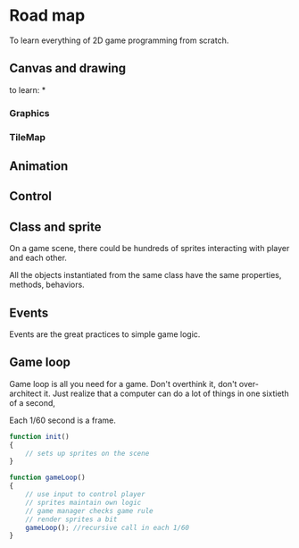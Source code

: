 # Road map

To learn everything of 2D game programming from scratch.

## Canvas and drawing

to learn:
*

### Graphics

### TileMap

## Animation

## Control

## Class and sprite

On a game scene, there could be hundreds of sprites interacting with player and each other.

All the objects instantiated from the same class have the same properties, methods, behaviors.

## Events

Events are the great practices to simple game logic.

## Game loop

Game loop is all you need for a game. Don't overthink it, don't over-architect it. Just realize that a computer can do a lot of things in one sixtieth of a second,

Each 1/60 second is a frame.

```js
function init()
{
    // sets up sprites on the scene
}

function gameLoop()
{
    // use input to control player
    // sprites maintain own logic
    // game manager checks game rule
    // render sprites a bit
    gameLoop(); //recursive call in each 1/60
}

```

